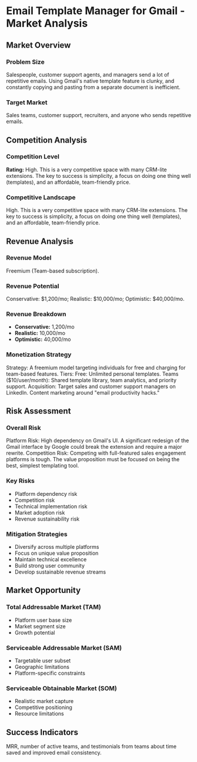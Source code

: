 # Email Template Manager for Gmail - Market Analysis

## Market Overview

### Problem Size
Salespeople, customer support agents, and managers send a lot of repetitive emails. Using Gmail's native template feature is clunky, and constantly copying and pasting from a separate document is inefficient.

### Target Market
Sales teams, customer support, recruiters, and anyone who sends repetitive emails.

## Competition Analysis

### Competition Level
**Rating:** High. This is a very competitive space with many CRM-lite extensions. The key to success is simplicity, a focus on doing one thing well (templates), and an affordable, team-friendly price.

### Competitive Landscape
High. This is a very competitive space with many CRM-lite extensions. The key to success is simplicity, a focus on doing one thing well (templates), and an affordable, team-friendly price.

## Revenue Analysis

### Revenue Model
Freemium (Team-based subscription).

### Revenue Potential
Conservative: $1,200/mo; Realistic: $10,000/mo; Optimistic: $40,000/mo.

### Revenue Breakdown
- **Conservative:** 1,200/mo
- **Realistic:** 10,000/mo
- **Optimistic:** 40,000/mo

### Monetization Strategy
Strategy: A freemium model targeting individuals for free and charging for team-based features. Tiers: Free: Unlimited personal templates. Teams ($10/user/month): Shared template library, team analytics, and priority support. Acquisition: Target sales and customer support managers on LinkedIn. Content marketing around "email productivity hacks."

## Risk Assessment

### Overall Risk
Platform Risk: High dependency on Gmail's UI. A significant redesign of the Gmail interface by Google could break the extension and require a major rewrite. Competition Risk: Competing with full-featured sales engagement platforms is tough. The value proposition must be focused on being the best, simplest templating tool.

### Key Risks
- Platform dependency risk
- Competition risk
- Technical implementation risk
- Market adoption risk
- Revenue sustainability risk

### Mitigation Strategies
- Diversify across multiple platforms
- Focus on unique value proposition
- Maintain technical excellence
- Build strong user community
- Develop sustainable revenue streams

## Market Opportunity

### Total Addressable Market (TAM)
- Platform user base size
- Market segment size
- Growth potential

### Serviceable Addressable Market (SAM)
- Targetable user subset
- Geographic limitations
- Platform-specific constraints

### Serviceable Obtainable Market (SOM)
- Realistic market capture
- Competitive positioning
- Resource limitations

## Success Indicators
MRR, number of active teams, and testimonials from teams about time saved and improved email consistency.
